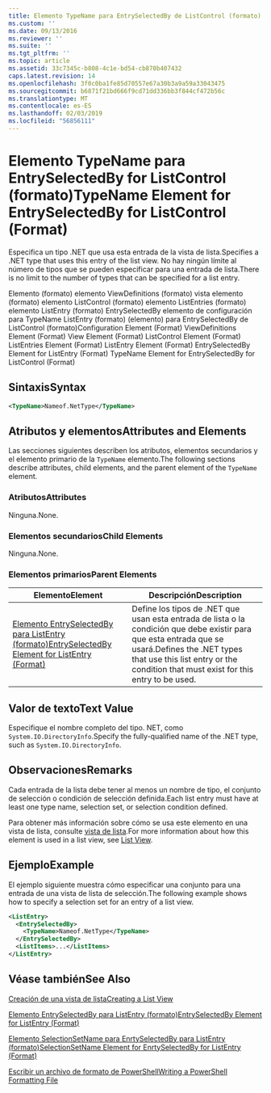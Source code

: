 ```yaml
---
title: Elemento TypeName para EntrySelectedBy de ListControl (formato) | Microsoft Docs
ms.custom: ''
ms.date: 09/13/2016
ms.reviewer: ''
ms.suite: ''
ms.tgt_pltfrm: ''
ms.topic: article
ms.assetid: 33c7345c-b808-4c1e-bd54-cb870b407432
caps.latest.revision: 14
ms.openlocfilehash: 3f0c0ba1fe85d70557e67a30b3a9a59a33043475
ms.sourcegitcommit: b6871f21bd666f9cd71dd336bb3f844cf472b56c
ms.translationtype: MT
ms.contentlocale: es-ES
ms.lasthandoff: 02/03/2019
ms.locfileid: "56856111"
---
```

# <a name="typename-element-for-entryselectedby-for-listcontrol-format"></a><span data-ttu-id="8e82d-102">Elemento TypeName para EntrySelectedBy for ListControl (formato)</span><span class="sxs-lookup"><span data-stu-id="8e82d-102">TypeName Element for EntrySelectedBy for ListControl (Format)</span></span>

<span data-ttu-id="8e82d-103">Especifica un tipo .NET que usa esta entrada de la vista de lista.</span><span class="sxs-lookup"><span data-stu-id="8e82d-103">Specifies a .NET type that uses this entry of the list view.</span></span> <span data-ttu-id="8e82d-104">No hay ningún límite al número de tipos que se pueden especificar para una entrada de lista.</span><span class="sxs-lookup"><span data-stu-id="8e82d-104">There is no limit to the number of types that can be specified for a list entry.</span></span>

<span data-ttu-id="8e82d-105">Elemento (formato) elemento ViewDefinitions (formato) vista elemento (formato) elemento ListControl (formato) elemento ListEntries (formato) elemento ListEntry (formato) EntrySelectedBy elemento de configuración para TypeName ListEntry (formato) (elemento) para EntrySelectedBy de ListControl (formato)</span><span class="sxs-lookup"><span data-stu-id="8e82d-105">Configuration Element (Format) ViewDefinitions Element (Format) View Element (Format) ListControl Element (Format) ListEntries Element (Format) ListEntry Element (Format) EntrySelectedBy Element for ListEntry (Format) TypeName Element for EntrySelectedBy for ListControl (Format)</span></span>

## <a name="syntax"></a><span data-ttu-id="8e82d-106">Sintaxis</span><span class="sxs-lookup"><span data-stu-id="8e82d-106">Syntax</span></span>

```xml
<TypeName>Nameof.NetType</TypeName>
```

## <a name="attributes-and-elements"></a><span data-ttu-id="8e82d-107">Atributos y elementos</span><span class="sxs-lookup"><span data-stu-id="8e82d-107">Attributes and Elements</span></span>

<span data-ttu-id="8e82d-108">Las secciones siguientes describen los atributos, elementos secundarios y el elemento primario de la `TypeName` elemento.</span><span class="sxs-lookup"><span data-stu-id="8e82d-108">The following sections describe attributes, child elements, and the parent element of the `TypeName` element.</span></span>

### <a name="attributes"></a><span data-ttu-id="8e82d-109">Atributos</span><span class="sxs-lookup"><span data-stu-id="8e82d-109">Attributes</span></span>

<span data-ttu-id="8e82d-110">Ninguna.</span><span class="sxs-lookup"><span data-stu-id="8e82d-110">None.</span></span>

### <a name="child-elements"></a><span data-ttu-id="8e82d-111">Elementos secundarios</span><span class="sxs-lookup"><span data-stu-id="8e82d-111">Child Elements</span></span>

<span data-ttu-id="8e82d-112">Ninguna.</span><span class="sxs-lookup"><span data-stu-id="8e82d-112">None.</span></span>

### <a name="parent-elements"></a><span data-ttu-id="8e82d-113">Elementos primarios</span><span class="sxs-lookup"><span data-stu-id="8e82d-113">Parent Elements</span></span>

|<span data-ttu-id="8e82d-114">Elemento</span><span class="sxs-lookup"><span data-stu-id="8e82d-114">Element</span></span>|<span data-ttu-id="8e82d-115">Descripción</span><span class="sxs-lookup"><span data-stu-id="8e82d-115">Description</span></span>|
|-------------|-----------------|
|[<span data-ttu-id="8e82d-116">Elemento EntrySelectedBy para ListEntry (formato)</span><span class="sxs-lookup"><span data-stu-id="8e82d-116">EntrySelectedBy Element for ListEntry (Format)</span></span>](./entryselectedby-element-for-listentry-for-listcontrol-format.md)|<span data-ttu-id="8e82d-117">Define los tipos de .NET que usan esta entrada de lista o la condición que debe existir para que esta entrada que se usará.</span><span class="sxs-lookup"><span data-stu-id="8e82d-117">Defines the .NET types that use this list entry or the condition that must exist for this entry to be used.</span></span>|

## <a name="text-value"></a><span data-ttu-id="8e82d-118">Valor de texto</span><span class="sxs-lookup"><span data-stu-id="8e82d-118">Text Value</span></span>

<span data-ttu-id="8e82d-119">Especifique el nombre completo del tipo. NET, como `System.IO.DirectoryInfo`.</span><span class="sxs-lookup"><span data-stu-id="8e82d-119">Specify the fully-qualified name of the .NET type, such as `System.IO.DirectoryInfo`.</span></span>

## <a name="remarks"></a><span data-ttu-id="8e82d-120">Observaciones</span><span class="sxs-lookup"><span data-stu-id="8e82d-120">Remarks</span></span>

<span data-ttu-id="8e82d-121">Cada entrada de la lista debe tener al menos un nombre de tipo, el conjunto de selección o condición de selección definida.</span><span class="sxs-lookup"><span data-stu-id="8e82d-121">Each list entry must have at least one type name, selection set, or selection condition defined.</span></span>

<span data-ttu-id="8e82d-122">Para obtener más información sobre cómo se usa este elemento en una vista de lista, consulte [vista de lista](./creating-a-list-view.md).</span><span class="sxs-lookup"><span data-stu-id="8e82d-122">For more information about how this element is used in a list view, see [List View](./creating-a-list-view.md).</span></span>

## <a name="example"></a><span data-ttu-id="8e82d-123">Ejemplo</span><span class="sxs-lookup"><span data-stu-id="8e82d-123">Example</span></span>

<span data-ttu-id="8e82d-124">El ejemplo siguiente muestra cómo especificar una conjunto para una entrada de una vista de lista de selección.</span><span class="sxs-lookup"><span data-stu-id="8e82d-124">The following example shows how to specify a selection set for an entry of a list view.</span></span>

```xml
<ListEntry>
  <EntrySelectedBy>
    <TypeName>Nameof.NetType</TypeName>
  </EntrySelectedBy>
  <ListItems>...</ListItems>
</ListEntry>
```

## <a name="see-also"></a><span data-ttu-id="8e82d-125">Véase también</span><span class="sxs-lookup"><span data-stu-id="8e82d-125">See Also</span></span>

[<span data-ttu-id="8e82d-126">Creación de una vista de lista</span><span class="sxs-lookup"><span data-stu-id="8e82d-126">Creating a List View</span></span>](./creating-a-list-view.md)

[<span data-ttu-id="8e82d-127">Elemento EntrySelectedBy para ListEntry (formato)</span><span class="sxs-lookup"><span data-stu-id="8e82d-127">EntrySelectedBy Element for ListEntry (Format)</span></span>](./entryselectedby-element-for-listentry-for-listcontrol-format.md)

[<span data-ttu-id="8e82d-128">Elemento SelectionSetName para EnrtySelectedBy para ListEntry (formato)</span><span class="sxs-lookup"><span data-stu-id="8e82d-128">SelectionSetName Element for EnrtySelectedBy for ListEntry (Format)</span></span>](./selectionsetname-element-for-entryselectedby-for-listcontrol-format.md)

[<span data-ttu-id="8e82d-129">Escribir un archivo de formato de PowerShell</span><span class="sxs-lookup"><span data-stu-id="8e82d-129">Writing a PowerShell Formatting File</span></span>](./writing-a-powershell-formatting-file.md)
